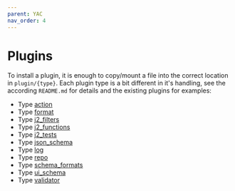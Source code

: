 ```yaml
---
parent: YAC
nav_order: 4
---
```


# Plugins

To install a plugin, it is enough to copy/mount a file into the correct
location in `plugin/{type}`. Each plugin type is a bit different in it's
handling, see the according `README.md` for details and the existing
plugins for examples:

  - Type [action](https://github.com/yac-vays/yac/tree/main/app/plugin/action)
  - Type [format](https://github.com/yac-vays/yac/tree/main/app/plugin/format)
  - Type [j2_filters](https://github.com/yac-vays/yac/tree/main/app/plugin/j2_filters)
  - Type [j2_functions](https://github.com/yac-vays/yac/tree/main/app/plugin/j2_functions)
  - Type [j2_tests](https://github.com/yac-vays/yac/tree/main/app/plugin/j2_tests)
  - Type [json_schema](https://github.com/yac-vays/yac/tree/main/app/plugin/json_schema)
  - Type [log](https://github.com/yac-vays/yac/tree/main/app/plugin/log)
  - Type [repo](https://github.com/yac-vays/yac/tree/main/app/plugin/repo)
  - Type [schema_formats](https://github.com/yac-vays/yac/tree/main/app/plugin/schema_formats)
  - Type [ui_schema](https://github.com/yac-vays/yac/tree/main/app/plugin/ui_schema)
  - Type [validator](https://github.com/yac-vays/yac/tree/main/app/plugin/validator)
